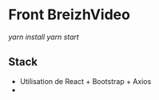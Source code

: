 # Front BreizhVideo

*yarn install*
*yarn start*
## Stack 

* Utilisation de React + Bootstrap + Axios 
*  


